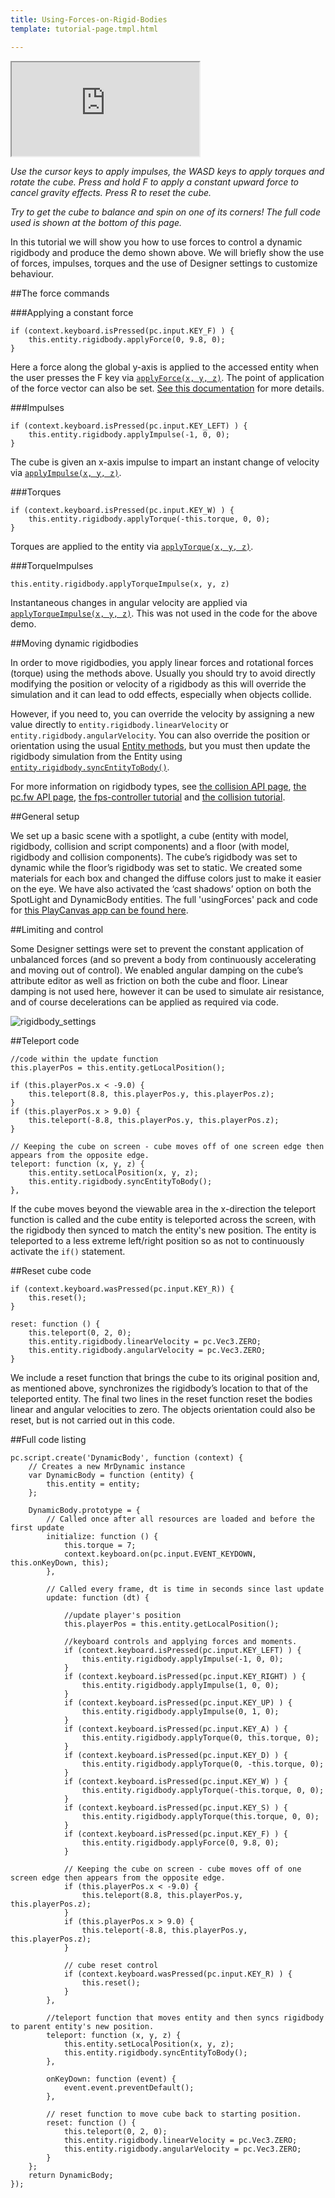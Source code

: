 ```yaml
---
title: Using-Forces-on-Rigid-Bodies
template: tutorial-page.tmpl.html

---
```


<iframe src="http://apps.playcanvas.com/playcanvas/tutorials/usingForces?overlay=false"></iframe>

*Use the cursor keys to apply impulses, the WASD keys to apply torques and rotate the cube. Press and hold F to apply a constant upward force to cancel gravity effects.*
*Press R to reset the cube.*

*Try to get the cube to balance and spin on one of its corners!*
*The full code used is shown at the bottom of this page.*

In this tutorial we will show you how to use forces to control a dynamic rigidbody and produce the demo shown above. We will briefly show the use of forces, impulses, torques and the use of Designer settings to customize behaviour.

##The force commands

###Applying a constant force
~~~javascript~~~
if (context.keyboard.isPressed(pc.input.KEY_F) ) {
    this.entity.rigidbody.applyForce(0, 9.8, 0);
}
~~~
Here a force along the global y-axis is applied to the accessed entity when the user presses the F key via [`applyForce(x, y, z)`][force]. The point of application of the force vector can also be set. [See this documentation][rigidbody api] for more details.

###Impulses
~~~javascript~~~
if (context.keyboard.isPressed(pc.input.KEY_LEFT) ) {
    this.entity.rigidbody.applyImpulse(-1, 0, 0);
}

~~~
The cube is given an x-axis impulse to impart an instant change of velocity via [`applyImpulse(x, y, z)`][impulse].

###Torques
~~~javascript~~~
if (context.keyboard.isPressed(pc.input.KEY_W) ) {
    this.entity.rigidbody.applyTorque(-this.torque, 0, 0);
}
~~~
Torques are applied to the entity via [`applyTorque(x, y, z)`][torque].

###TorqueImpulses
~~~javascript~~~
this.entity.rigidbody.applyTorqueImpulse(x, y, z)
~~~
Instantaneous changes in angular velocity are applied via [`applyTorqueImpulse(x, y, z)`][torque impulse]. This was not used in the code for the above demo.

##Moving dynamic rigidbodies

In order to move rigidbodies, you apply linear forces and rotational forces (torque) using the methods above. Usually you should try to avoid directly modifying the position or velocity of a rigidbody as this will override the simulation and it can lead to odd effects, especially when objects collide.

However, if you need to, you can override the velocity by assigning a new value directly to `entity.rigidbody.linearVelocity` or `entity.rigidbody.angularVelocity`. You can also override the position or orientation using the usual [Entity methods][entities], but you must then update the rigidbody simulation from the Entity using [`entity.rigidbody.syncEntityToBody()`][sync].

For more information on rigidbody types, see [the collision API page][collision api], [the pc.fw API page][pc.fw], [the fps-controller tutorial][fps] and [the collision tutorial][collision].

##General setup

We set up a basic scene with a spotlight, a cube (entity with model, rigidbody, collision and script components) and a floor (with model, rigidbody and collision components). The cube’s rigidbody was set to dynamic while the floor’s rigidbody was set to static. We created some materials for each box and changed the diffuse colors just to make it easier on the eye. We have also activated the ‘cast shadows’ option on both the SpotLight and DynamicBody entities. The full 'usingForces' pack and code  for [this PlayCanvas app can be found here][pack].

##Limiting and control

Some Designer settings were set to prevent the constant application of unbalanced forces (and so prevent a body from continuously accelerating and moving out of control). We enabled angular damping on the cube’s attribute editor as well as friction on both the cube and floor. Linear damping is not used here, however it can be used to simulate air resistance, and of course decelerations can be applied as required via code.

<img src="/images/tutorials/forces/rigidbody_settings.png" alt="rigidbody_settings"/>

##Teleport code
~~~js~~~
//code within the update function
this.playerPos = this.entity.getLocalPosition();
~~~
~~~javascript~~~
if (this.playerPos.x < -9.0) {
    this.teleport(8.8, this.playerPos.y, this.playerPos.z);
}
if (this.playerPos.x > 9.0) {
    this.teleport(-8.8, this.playerPos.y, this.playerPos.z);
}
~~~
~~~javascript~~~
// Keeping the cube on screen - cube moves off of one screen edge then appears from the opposite edge.
teleport: function (x, y, z) {
    this.entity.setLocalPosition(x, y, z);
    this.entity.rigidbody.syncEntityToBody();
},
~~~
If the cube moves beyond the viewable area in the x-direction the teleport function is called and the cube entity is teleported across the screen, with the rigidbody then synced to match the entity's new position. The entity is teleported to a less extreme left/right position so as not to continuously activate the `if()` statement.

##Reset cube code
~~~javascript~~~
if (context.keyboard.wasPressed(pc.input.KEY_R)) {
    this.reset();
}
~~~
~~~javascript~~~
reset: function () {
    this.teleport(0, 2, 0);
    this.entity.rigidbody.linearVelocity = pc.Vec3.ZERO;
    this.entity.rigidbody.angularVelocity = pc.Vec3.ZERO;
}
~~~
We include a reset function that brings the cube to its original position and, as mentioned above, synchronizes the rigidbody’s location to that of the teleported entity. The final two lines in the reset function reset the bodies linear and angular velocities to zero. The objects orientation could also be reset, but is not carried out in this code.


##Full code listing

~~~javascript~~~
pc.script.create('DynamicBody', function (context) {
    // Creates a new MrDynamic instance
    var DynamicBody = function (entity) {
        this.entity = entity;
    };

    DynamicBody.prototype = {
        // Called once after all resources are loaded and before the first update
        initialize: function () {
            this.torque = 7;
            context.keyboard.on(pc.input.EVENT_KEYDOWN, this.onKeyDown, this);
        },

        // Called every frame, dt is time in seconds since last update
        update: function (dt) {
            
            //update player's position
            this.playerPos = this.entity.getLocalPosition();
            
            //keyboard controls and applying forces and moments.
            if (context.keyboard.isPressed(pc.input.KEY_LEFT) ) {
                this.entity.rigidbody.applyImpulse(-1, 0, 0);
            }
            if (context.keyboard.isPressed(pc.input.KEY_RIGHT) ) {
                this.entity.rigidbody.applyImpulse(1, 0, 0);
            }
            if (context.keyboard.isPressed(pc.input.KEY_UP) ) {
                this.entity.rigidbody.applyImpulse(0, 1, 0);
            }
            if (context.keyboard.isPressed(pc.input.KEY_A) ) {
                this.entity.rigidbody.applyTorque(0, this.torque, 0);
            }
            if (context.keyboard.isPressed(pc.input.KEY_D) ) {
                this.entity.rigidbody.applyTorque(0, -this.torque, 0);
            }
            if (context.keyboard.isPressed(pc.input.KEY_W) ) {
                this.entity.rigidbody.applyTorque(-this.torque, 0, 0);
            }
            if (context.keyboard.isPressed(pc.input.KEY_S) ) {
                this.entity.rigidbody.applyTorque(this.torque, 0, 0);
            }
            if (context.keyboard.isPressed(pc.input.KEY_F) ) {
                this.entity.rigidbody.applyForce(0, 9.8, 0);
            }
            
            // Keeping the cube on screen - cube moves off of one screen edge then appears from the opposite edge.
            if (this.playerPos.x < -9.0) {
                this.teleport(8.8, this.playerPos.y, this.playerPos.z);
            }
            if (this.playerPos.x > 9.0) {
                this.teleport(-8.8, this.playerPos.y, this.playerPos.z);
            }
            
            // cube reset control
            if (context.keyboard.wasPressed(pc.input.KEY_R) ) {
                this.reset();
            }
        },
        
        //teleport function that moves entity and then syncs rigidbody to parent entity's new position. 
        teleport: function (x, y, z) {
            this.entity.setLocalPosition(x, y, z);
            this.entity.rigidbody.syncEntityToBody();
        },
        
        onKeyDown: function (event) {
            event.event.preventDefault();
        },
        
        // reset function to move cube back to starting position.
        reset: function () {
            this.teleport(0, 2, 0);
            this.entity.rigidbody.linearVelocity = pc.Vec3.ZERO;
            this.entity.rigidbody.angularVelocity = pc.Vec3.ZERO;
        }
    };
    return DynamicBody;
});
~~~

[pack]: https://playcanvas.com/playcanvas/tutorials
[collision]:/tutorials/intermediate/collision-and-triggers/
[collision api]:/engine/api/stable/symbols/pc.fw.CollisionComponent.html
[pc.fw]:/engine/api/stable/symbols/pc.fw.html
[fps]:/tutorials/advanced/fps-controller/
[sync]:/engine/api/stable/symbols/pc.fw.RigidBodyComponent.html#syncEntityToBody
[impulse]:/engine/api/stable/symbols/pc.fw.RigidBodyComponent.html#applyImpulse
[torque]:/http:/engine/api/stable/symbols/pc.fw.RigidBodyComponent.html#applyTorque
[torque impulse]:/engine/api/stable/symbols/pc.fw.RigidBodyComponent.html#applyTorqueImpulse
[entities]: /tutorials/beginner/manipulating-entities/
[force]:/engine/api/stable/symbols/pc.fw.RigidBodyComponent.html#applyForce
[rigidbody api]: /engine/api/stable/symbols/pc.fw.RigidBodyComponent.html#applyForce